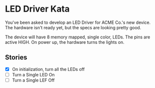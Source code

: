 # LED Driver Kata

You've been asked to develop an LED Driver for ACME Co.'s new device.
The hardware isn't ready yet, but the specs are looking pretty good.

The device will have 8 memory mapped, single color, LEDs.
The pins are active HIGH.
On power up, the hardware turns the lights on.

## Stories
- [x] On initialization, turn all the LEDs off
- [ ] Turn a Single LED On
- [ ] Turn a Single LEF Off

